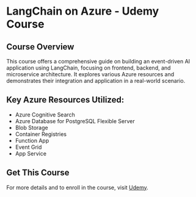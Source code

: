 # LangChain on Azure - Udemy Course

## Course Overview

This course offers a comprehensive guide on building an event-driven AI application using LangChain, focusing on frontend, backend, and microservice architecture. It explores various Azure resources and demonstrates their integration and application in a real-world scenario.

## Key Azure Resources Utilized:

- Azure Cognitive Search
- Azure Database for PostgreSQL Flexible Server
- Blob Storage
- Container Registries
- Function App
- Event Grid
- App Service

## Get This Course

For more details and to enroll in the course, visit [Udemy](your-course-link-here).
